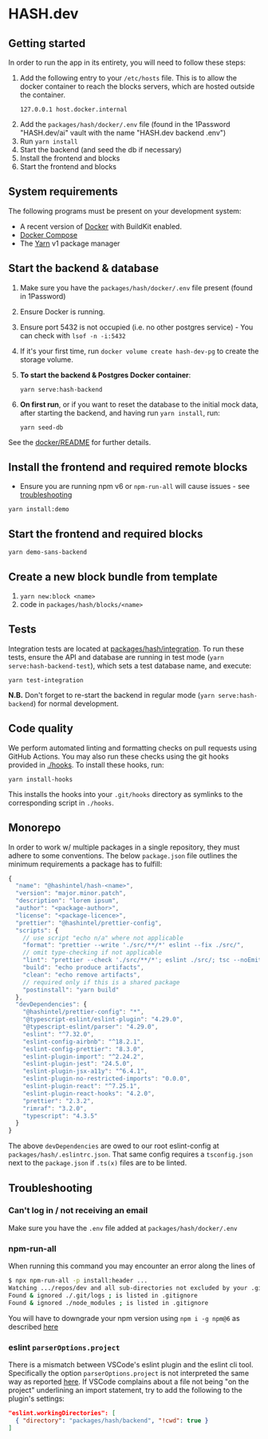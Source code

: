 # HASH.dev

## Getting started

In order to run the app in its entirety, you will need to follow these steps:

1. Add the following entry to your `/etc/hosts` file. This is to allow the docker container to reach the blocks
servers, which are hosted outside the container.
   ```
   127.0.0.1 host.docker.internal
   ```
2. Add the `packages/hash/docker/.env` file (found in the 1Password "HASH.dev/ai" vault with the name "HASH.dev backend .env")
3. Run `yarn install`
4. Start the backend (and seed the db if necessary)
5. Install the frontend and blocks
6. Start the frontend and blocks

## System requirements

The following programs must be present on your development system:

  - A recent version of [Docker](https://docs.docker.com/get-docker/) with BuildKit
    enabled.
  - [Docker Compose](https://docs.docker.com/compose/install/)
  - The [Yarn](https://classic.yarnpkg.com/en/docs/install/) v1 package manager


## Start the backend & database

  1. Make sure you have the `packages/hash/docker/.env` file present (found in 1Password)
  2. Ensure Docker is running.
  3. Ensure port 5432 is not occupied (i.e. no other postgres service) - You can check
     with `lsof -n -i:5432`
  3. If it's your first time, run `docker volume create hash-dev-pg` to create
     the storage volume.
  4. **To start the backend & Postgres Docker container**:
     ```
     yarn serve:hash-backend
     ```
  5. **On first run**, or if you want to reset the database to the initial mock
     data, after starting the backend, and having run `yarn install`, run:

     ```
     yarn seed-db
     ```

See the [docker/README](./docker) for further details.

## Install the frontend and required remote blocks

- Ensure you are running npm v6 or `npm-run-all` will cause issues - see [troubleshooting](#troubleshooting)

`yarn install:demo`

## Start the frontend and required blocks

`yarn demo-sans-backend`

## Create a new block bundle from template

1. `yarn new:block <name>`
2. code in `packages/hash/blocks/<name>`

## Tests

Integration tests are located at [packages/hash/integration](./packages/hash/integration).
To run these tests, ensure the API and database are running in test mode
(`yarn serve:hash-backend-test`), which sets a test database name, and execute:

```
yarn test-integration
```

**N.B.** Don't forget to re-start the backend in regular mode (`yarn serve:hash-backend`)
for normal development. 

## Code quality

We perform automated linting and formatting checks on pull requests using
GitHub Actions. You may also run these checks using the git hooks provided
in [./hooks](./hooks). To install these hooks, run:
```
yarn install-hooks
```

This installs the hooks into your `.git/hooks` directory as symlinks to
the corresponding script in `./hooks`.


## Monorepo

In order to work w/ multiple packages in a single repository, they must adhere to some conventions.
The below `package.json` file outlines the minimum requirements a package has to fulfill:

```javascript
{
  "name": "@hashintel/hash-<name>",
  "version": "major.minor.patch",
  "description": "lorem ipsum",
  "author": "<package-author>",
  "license": "<package-licence>",
  "prettier": "@hashintel/prettier-config",
  "scripts": {
    // use script "echo n/a" where not applicable
    "format": "prettier --write './src/**/*' eslint --fix ./src/",
    // omit type-checking if not applicable
    "lint": "prettier --check './src/**/*'; eslint ./src/; tsc --noEmit",
    "build": "echo produce artifacts",
    "clean": "echo remove artifacts",
    // required only if this is a shared package
    "postinstall": "yarn build"
  },
  "devDependencies": {
    "@hashintel/prettier-config": "*",
    "@typescript-eslint/eslint-plugin": "4.29.0",
    "@typescript-eslint/parser": "4.29.0",
    "eslint": "^7.32.0",
    "eslint-config-airbnb": "^18.2.1",
    "eslint-config-prettier": "8.3.0",
    "eslint-plugin-import": "^2.24.2",
    "eslint-plugin-jest": "24.5.0",
    "eslint-plugin-jsx-a11y": "^6.4.1",
    "eslint-plugin-no-restricted-imports": "0.0.0",
    "eslint-plugin-react": "^7.25.1",
    "eslint-plugin-react-hooks": "4.2.0",
    "prettier": "2.3.2",
    "rimraf": "3.2.0",
    "typescript": "4.3.5"
  }
}
```

The above `devDependencies` are owed to our root eslint-config at `packages/hash/.eslintrc.json`.
That same config requires a `tsconfig.json` next to the `package.json` if `.ts(x)` files are to
be linted.

## Troubleshooting

### Can't log in / not receiving an email

Make sure you have the `.env` file added at `packages/hash/docker/.env`

### npm-run-all

When running this command you may encounter an error along the lines of

```sh
$ npx npm-run-all -p install:header ...
Watching .../repos/dev and all sub-directories not excluded by your .gitignore. Will not monitor dotfiles.
Found & ignored ./.git/logs ; is listed in .gitignore
Found & ignored ./node_modules ; is listed in .gitignore
```

You will have to downgrade your npm version using `npm i -g npm@6` as described [here](https://github.com/mysticatea/npm-run-all/issues/196#issuecomment-813599087)

### eslint `parserOptions.project`

There is a mismatch between VSCode's eslint plugin and the eslint cli tool. Specifically the option
`parserOptions.project` is not interpreted the same way as reported [here](https://github.com/typescript-eslint/typescript-eslint/issues/251).
If VSCode complains about a file not being "on the project" underlining an import statement, try to
add the following to the plugin's settings:

```json
"eslint.workingDirectories": [
  { "directory": "packages/hash/backend", "!cwd": true }
]
```
